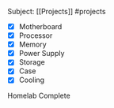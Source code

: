 
Subject: [[Projects]] #projects 
- [x]    Motherboard
- [x]    Processor
- [x]    Memory
- [x]    Power Supply
- [x]    Storage
- [x]    Case
- [x]    Cooling

Homelab Complete
